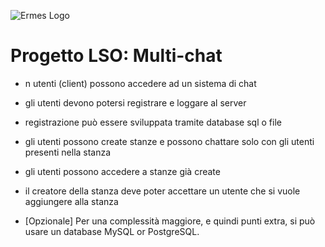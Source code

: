 ![Ermes Logo](https://user-images.githubusercontent.com/72210745/203768868-e7708786-37b3-4443-a221-0169eada4513.png)


# Progetto LSO: Multi-chat

- n utenti (client) possono accedere ad un sistema di chat

- gli utenti devono potersi registrare e loggare al server

- registrazione può essere sviluppata tramite database sql o file

- gli utenti possono create stanze e possono chattare solo con gli utenti presenti nella stanza

- gli utenti possono accedere a stanze già create

- il creatore della stanza deve poter accettare un utente che si vuole aggiungere alla stanza

- [Opzionale] Per una complessità maggiore, e quindi punti extra, si può usare un database MySQL or PostgreSQL.
